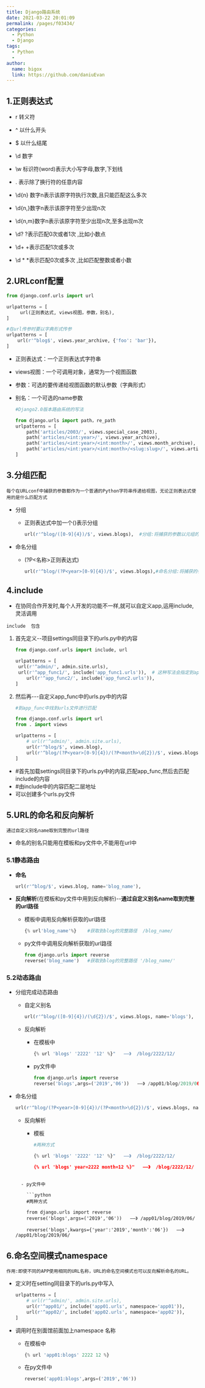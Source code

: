```yaml
---
title: Django路由系统
date: 2021-03-22 20:01:09
permalink: /pages/f03434/
categories:
  - Python
  - Django
tags:
  - Python
  - 
author: 
  name: bigox
  link: https://github.com/daniuEvan
---
```

## 1.正则表达式

- r  转义符
- ^  以什么开头
- $  以什么结尾
- \d  数字
- \w 标识符(word)表示大小写字母,数字,下划线
- .  表示除了换行符的任意内容

- \d{n} 数字n表示该原字符执行次数,且只能匹配这么多次
- \d{n,}数字n表示该原字符至少出现n次
- \d{n,m}数字n表示该原字符至少出现n次,至多出现m次
- \d?    ?表示匹配0次或者1次   ,比如小数点
- \d+   +表示匹配1次或多次
- \d *   *表示匹配0次或多次  ,比如匹配整数或者小数

## 2.URLconf配置

```python
from django.conf.urls import url

urlpatterns = [
     url(正则表达式, views视图，参数，别名),
]

#在url传参时要以字典形式传参
urlpatterns = [
    url(r'^blog$', views.year_archive, {'foo': 'bar'}),
]
```

- 正则表达式：一个正则表达式字符串

- views视图：一个可调用对象，通常为一个视图函数

- 参数：可选的要传递给视图函数的默认参数（字典形式）

- 别名：一个可选的name参数

  ```python
  #Django2.0版本路由系统的写法
  
  from django.urls import path，re_path
  urlpatterns = [
      path('articles/2003/', views.special_case_2003),
      path('articles/<int:year>/', views.year_archive),
      path('articles/<int:year>/<int:month>/', views.month_archive),
      path('articles/<int:year>/<int:month>/<slug:slug>/', views.article_detail),
  ]
  ```

## 3.分组匹配

```每个在URLconf中捕获的参数都作为一个普通的Python字符串传递给视图，无论正则表达式使用的是什么匹配方式```

- 分组
  - 正则表达式中加一个()表示分组

    ```python
    url(r'^blog/([0-9]{4})/$', views.blogs),  #分组:将捕获的参数以元组的形式按位置传参传递给视图函数----捕获的都是字符串
    ```

- 命名分组

  - (?P<名称>正则表达式)

    ```python
    url(r'^blog/(?P<year>[0-9]{4})/$', views.blogs),#命名分组:将捕获的参数按关键字以字典传参传递给视图函数----捕获的都是字符串
    ```

## 4.include

- 在协同合作开发时,每个人开发的功能不一样,就可以自定义app,运用include,灵活调用

```include  包含```

1. 首先定义--项目settings同目录下的urls.py中的内容

   ```python
   from django.conf.urls import include, url
   
   urlpatterns = [
   	url(r'^admin/', admin.site.urls),
   	url(r'^app_func1/', include('app_func1.urls')),  # 这种写法会指定到app_func文件夹下的urls文件
       url(r'^app_func2/', include('app_func2.urls')), 
   ]    
   ```

2. 然后再---自定义app_func中的urls.py中的内容

   ```python
   #到app_func中找到urls文件进行匹配
   
   from django.conf.urls import url
   from . import views
   
   urlpatterns = [
       # url(r'^admin/', admin.site.urls),
       url(r'^blog/$', views.blog),
       url(r'^blog/(?P<year>[0-9]{4})/(?P<month>\d{2})/$', views.blogs),
   ]
   ```

- #首先加载settings同目录下的urls.py中的内容,匹配app_func,然后去匹配include的内容
- #由include中的内容匹配二层地址
- 可以创建多个urls.py文件

## 5.URL的命名和反向解析

`通过自定义别名name取到完整的url路径`

- 命名的别名只能用在模板和py文件中,不能用在url中

### 5.1静态路由

- **命名**

  ```python
  url(r'^blog/$', views.blog, name='blog_name'),
  ```

- **反向解析**(在模板和py文件中用到反向解析)--**通过自定义别名name取到完整的url路径**

  - 模板中调用反向解析获取的url路径

    ```python
    {% url'blog_name'%}    #获取到blog的完整路径  /blog_name/
    ```

  - py文件中调用反向解析获取的url路径

    ```python
    from django.urls import reverse
    reverse('blog_name')   #获取到blog的完整路径 '/blog_name/'
    ```

### 5.2动态路由

- 分组完成动态路由

  - 自定义别名

    ```python
    url(r'^blog/([0-9]{4})/(\d{2})/$', views.blogs, name='blogs'),
    ```

  - 反向解析

    - 在模板中

      ```python
      {% url 'blogs' '2222' '12' %}"   ——》  /blog/2222/12/
      ```

    - py文件中

      ```python
      from django.urls import reverse
      reverse('blogs',args=('2019','06'))   ——》 /app01/blog/2019/06/ 
      ```

- 命名分组

  ```python
  url(r'^blog/(?P<year>[0-9]{4})/(?P<month>\d{2})/$', views.blogs, name='blogs'),
  ```

  - 反向解析
    - 模板

      ```python
      #两种方式
      
      {% url 'blogs' '2222' '12' %}"   ——》  /blog/2222/12/ 
      
      {% url 'blogs' year=2222 month=12 %}"   ——》  /blog/2222/12/
      ```
  ```
    
    - py文件中
    
      ```python
      #两种方式
      
      from django.urls import reverse
      reverse('blogs',args=('2019','06'))   ——》 /app01/blog/2019/06/ 
      
      reverse('blogs',kwargs={'year':'2019','month':'06'})   ——》 /app01/blog/2019/06/ 
  ```

## 6.命名空间模式namespace

`作用:即使不同的APP使用相同的URL名称，URL的命名空间模式也可以反向解析命名的URL。`

- 定义时在setting同目录下的urls.py中写入

  ```python
  urlpatterns = [
      # url(r'^admin/', admin.site.urls),
      url(r'^app01/', include('app01.urls', namespace='app01')),
      url(r'^app02/', include('app02.urls', namespace='app02')),
  ]
  ```

- 调用时在别面馆前面加上namespace 名称
  - 在模板中

    ```python
    {% url 'app01:blogs' 2222 12 %}
    ```

  - 在py文件中

    ```python
    reverse('app01:blogs',args=('2019','06'))
    ```

    